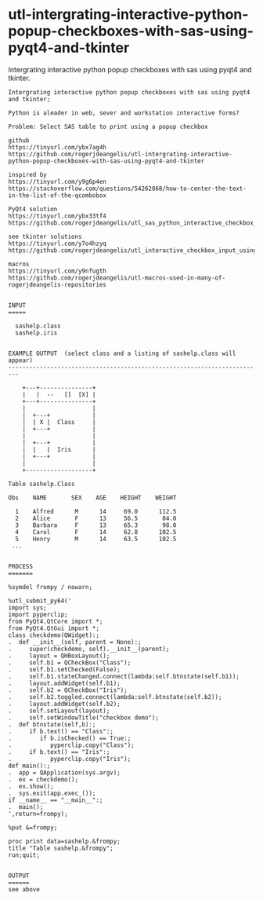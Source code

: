 # utl-intergrating-interactive-python-popup-checkboxes-with-sas-using-pyqt4-and-tkinter
Intergrating interactive python popup checkboxes with sas using pyqt4 and tkinter.

    Intergrating interactive python popup checkboxes with sas using pyqt4 and tkinter;                                                 
                                                                                                                                       
    Python is aleader in web, sever and workstation interactive forms?                                                                 
                                                                                                                                       
    Problem: Select SAS table to print using a popup checkbox                                                                          
                                                                                                                                       
    github                                                                                                                             
    https://tinyurl.com/ybx7ag4h                                                                                                       
    https://github.com/rogerjdeangelis/utl-intergrating-interactive-python-popup-checkboxes-with-sas-using-pyqt4-and-tkinter           
                                                                                                                                       
    inspired by                                                                                                                        
    https://tinyurl.com/y9g6p4en                                                                                                       
    https://stackoverflow.com/questions/54262868/how-to-center-the-text-in-the-list-of-the-qcombobox                                   
                                                                                                                                       
    PyQt4 solution                                                                                                                     
    https://tinyurl.com/ybx33tf4                                                                                                       
    https://github.com/rogerjdeangelis/utl_sas_python_interactive_checkbox_input_to_sas                                                
                                                                                                                                       
    see tkinter solutions                                                                                                              
    https://tinyurl.com/y7o4hzyq                                                                                                       
    https://github.com/rogerjdeangelis/utl_interactive_checkbox_input_using_python_tkinter_to_subset_sas_dataset                       
                                                                                                                                       
    macros                                                                                                                             
    https://tinyurl.com/y9nfugth                                                                                                       
    https://github.com/rogerjdeangelis/utl-macros-used-in-many-of-rogerjdeangelis-repositories                                         
                                                                                                                                       
                                                                                                                                       
    INPUT                                                                                                                              
    =====                                                                                                                              
                                                                                                                                       
      sashelp.class                                                                                                                    
      sashelp.iris                                                                                                                     
                                                                                                                                       
                                                                                                                                       
    EXAMPLE OUTPUT  (select class and a listing of sashelp.class will appear)                                                          
    -------------------------------------------------------------------------                                                          
                                                                                                                                       
        +---+---------------+                                                                                                          
        |   |  --   []  [X] |                                                                                                          
        +---+---------------+                                                                                                          
        |                   |                                                                                                          
        |  +---+            |                                                                                                          
        |  | X |  Class     |                                                                                                          
        |  +---+            |                                                                                                          
        |                   |                                                                                                          
        |  +---+            |                                                                                                          
        |  |   |  Iris      |                                                                                                          
        |  +---+            |                                                                                                          
        |                   |                                                                                                          
        +-------------------+                                                                                                          
                                                                                                                                       
    Table sashelp.Class                                                                                                                
                                                                                                                                       
    Obs    NAME       SEX    AGE    HEIGHT    WEIGHT                                                                                   
                                                                                                                                       
      1    Alfred      M      14     69.0      112.5                                                                                   
      2    Alice       F      13     56.5       84.0                                                                                   
      3    Barbara     F      13     65.3       98.0                                                                                   
      4    Carol       F      14     62.8      102.5                                                                                   
      5    Henry       M      14     63.5      102.5                                                                                   
     ...                                                                                                                               
                                                                                                                                       
                                                                                                                                       
    PROCESS                                                                                                                            
    =======                                                                                                                            
                                                                                                                                       
    %symdel frompy / nowarn;                                                                                                           
                                                                                                                                       
    %utl_submit_py64('                                                                                                                 
    import sys;                                                                                                                        
    import pyperclip;                                                                                                                  
    from PyQt4.QtCore import *;                                                                                                        
    from PyQt4.QtGui import *;                                                                                                         
    class checkdemo(QWidget):;                                                                                                         
    .  def __init__(self, parent = None):;                                                                                             
    .     super(checkdemo, self).__init__(parent);                                                                                     
    .     layout = QHBoxLayout();                                                                                                      
    .     self.b1 = QCheckBox("Class");                                                                                                
    .     self.b1.setChecked(False);                                                                                                   
    .     self.b1.stateChanged.connect(lambda:self.btnstate(self.b1));                                                                 
    .     layout.addWidget(self.b1);                                                                                                   
    .     self.b2 = QCheckBox("Iris");                                                                                                 
    .     self.b2.toggled.connect(lambda:self.btnstate(self.b2));                                                                      
    .     layout.addWidget(self.b2);                                                                                                   
    .     self.setLayout(layout);                                                                                                      
    .     self.setWindowTitle("checkbox demo");                                                                                        
    .  def btnstate(self,b):;                                                                                                          
    .     if b.text() == "Class":;                                                                                                     
    .        if b.isChecked() == True:;                                                                                                
    .           pyperclip.copy("Class");                                                                                               
    .     if b.text() == "Iris":;                                                                                                      
    .           pyperclip.copy("Iris");                                                                                                
    def main():;                                                                                                                       
    .  app = QApplication(sys.argv);                                                                                                   
    .  ex = checkdemo();                                                                                                               
    .  ex.show();                                                                                                                      
    .  sys.exit(app.exec_());                                                                                                          
    if __name__ == "__main__":;                                                                                                        
    .  main();                                                                                                                         
    ',return=frompy);                                                                                                                  
                                                                                                                                       
    %put &=frompy;                                                                                                                     
                                                                                                                                       
    proc print data=sashelp.&frompy;                                                                                                   
    title "Table sashelp.&frompy";                                                                                                     
    run;quit;                                                                                                                          
                                                                                                                                       
                                                                                                                                       
    OUTPUT                                                                                                                             
    ======                                                                                                                             
    see above                                                                                                                          
                                                                                                                                       
                                                                                                                                       
                                                                                                                                       
                                                                                                                                       
